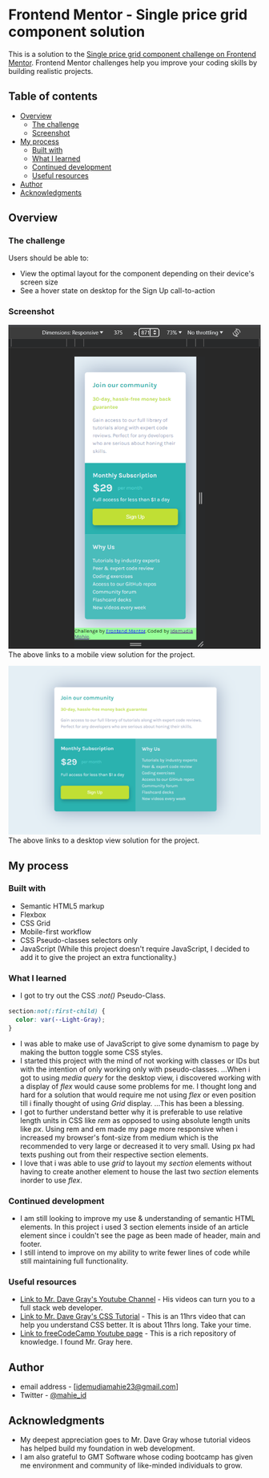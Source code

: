 # Frontend Mentor - Single price grid component solution

This is a solution to the [Single price grid component challenge on Frontend Mentor](https://www.frontendmentor.io/challenges/single-price-grid-component-5ce41129d0ff452fec5abbbc). Frontend Mentor challenges help you improve your coding skills by building realistic projects. 

## Table of contents

- [Overview](#overview)
  - [The challenge](#the-challenge)
  - [Screenshot](#screenshot)
- [My process](#my-process)
  - [Built with](#built-with)
  - [What I learned](#what-i-learned)
  - [Continued development](#continued-development)
  - [Useful resources](#useful-resources)
- [Author](#author)
- [Acknowledgments](#acknowledgments)



## Overview

### The challenge

Users should be able to:

- View the optimal layout for the component depending on their device's screen size
- See a hover state on desktop for the Sign Up call-to-action

### Screenshot

![](./images/Mobile%20Solution.PNG)
The above links to a mobile view solution for the project.

![](./images/Desktop%20Solution.png)
The above links to a desktop view solution for the project.


## My process

### Built with

- Semantic HTML5 markup
- Flexbox
- CSS Grid
- Mobile-first workflow
- CSS Pseudo-classes selectors only
- JavaScript (While this project doesn't require JavaScript, I decided to add it to give the project an extra functionality.)


### What I learned

- I got to try out the CSS _:not()_ Pseudo-Class.

```css
section:not(:first-child) {
  color: var(--Light-Gray);
}
```
- I was able to make use of JavaScript to give some dynamism to page by making the button toggle some CSS styles.
- I started this project with the mind of not working with classes or IDs but with the intention of only working only with pseudo-classes.
...When i got to using _media query_ for the desktop view, i discovered working with a display of _flex_ would cause some problems for me. I thought long and hard for a solution that would require me not using _flex_ or even position till i finally thought of using _Grid_ display.
...This has been a blessing.
- I got to further understand better why it is preferable to use relative length units in CSS like _rem_ as opposed to using absolute length units like _px_. Using rem and em made my page more responsive when i increased my browser's font-size from medium which is the recommended to very large or decreased it to very small. Using px had texts pushing out from their respective section elements.
- I love that i was able to use _grid_ to layout my _section_ elements without having to create another element to house the last two _section_ elements inorder to use _flex_.

### Continued development

- I am still looking to improve my use & understanding of semantic HTML elements. In this project i used 3 section elements inside of an article element since i couldn't see the page as been made of header, main and footer.
- I still intend to improve on my ability to write fewer lines of code while still maintaining full functionality.

### Useful resources

- [Link to Mr. Dave Gray's Youtube Channel](https://www.youtube.com/@DaveGrayTeachesCode) - His videos can turn you to a full stack web developer.
- [Link to Mr. Dave Gray's CSS Tutorial](https://www.youtube.com/watch?v=n4R2E7O-Ngo) - This is an 11hrs video that can help you understand CSS better. It is about 11hrs long. Take your time.
- [Link to freeCodeCamp Youtube page](https://www.youtube.com/@freecodecamp) - This is a rich repository of knowledge. I found Mr. Gray here.


## Author

- email address - [idemudiamahie23@gmail.com]
- Twitter - [@mahie_id](https://twitter.com/mahie_id)


## Acknowledgments

- My deepest appreciation goes to Mr. Dave Gray whose tutorial videos has helped build my foundation in web development.
- I am also grateful to GMT Software whose coding bootcamp has given me environment and community of like-minded individuals to grow.
